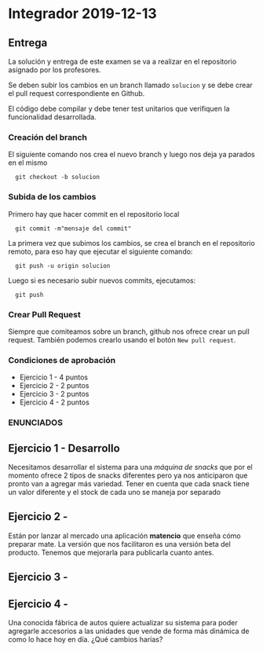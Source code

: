 # Integrador 2019-12-13

## Entrega

La solución y entrega de este examen se va a realizar en el repositorio asignado por los profesores.

Se deben subir los cambios en un branch llamado `solucion` y se debe crear el pull request correspondiente en Github.

El código debe compilar y debe tener test unitarios que verifiquen la funcionalidad desarrollada.

### Creación del branch

El siguiente comando nos crea el nuevo branch y luego nos deja ya parados en el mismo

```console
  git checkout -b solucion
```

### Subida de los cambios

Primero hay que hacer commit en el repositorio local
```console
  git commit -m"mensaje del commit"
```

La primera vez que subimos los cambios, se crea el branch en el repositorio remoto, para eso hay que ejecutar el siguiente comando:

```console
  git push -u origin solucion
```

Luego si es necesario subir nuevos commits, ejecutamos:

```console
  git push
```

### Crear Pull Request

Siempre que comiteamos sobre un branch, github nos ofrece crear un pull request.
También podemos crearlo usando el botón `New pull request`.


### Condiciones de aprobación
* Ejercicio 1 - 4  puntos
* Ejercicio 2 - 2  puntos
* Ejercicio 3 - 2  puntos
* Ejercicio 4 - 2  puntos


### ENUNCIADOS


## Ejercicio 1 - Desarrollo
Necesitamos desarrollar el sistema para una _máquina de snacks_ que por el momento ofrece 2 tipos de snacks diferentes pero ya nos anticiparon que pronto van a agregar más variedad. 
Tener en cuenta que cada snack tiene un valor diferente y el stock de cada uno se maneja por separado

## Ejercicio 2 - 
Están por lanzar al mercado una aplicación __matencio__ que enseña cómo preparar mate. La versión que nos facilitaron es una versión beta del producto. Tenemos que mejorarla para publicarla cuanto antes. 
     
## Ejercicio 3 - 


## Ejercicio 4 - 
Una conocida fábrica de autos quiere actualizar su sistema para poder agregarle accesorios a las unidades que vende de forma más dinámica de como lo hace hoy en día. 
¿Qué cambios harías?


